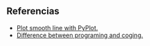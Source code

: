 ## Referencias

* [Plot smooth line with PyPlot.](https://stackoverflow.com/questions/5283649/plot-smooth-line-with-pyplot)
* [Difference between programing and coging.](https://www.educba.com/programming-vs-scripting/)